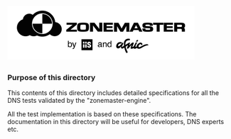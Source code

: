 ![Zonemaster](docs/images/zonemaster_logo_black.png)
==========

### Purpose of this directory

This contents of this directory includes detailed specifications for all the
DNS tests validated by the "zonemaster-engine".

All the test implementation is based on these specifications. The documentation
in this directory will be useful for developers, DNS experts etc.

